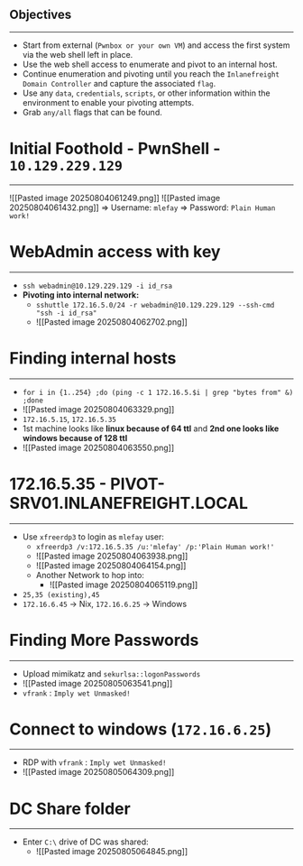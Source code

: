 ## Objectives
---
- Start from external (`Pwnbox or your own VM`) and access the first system via the web shell left in place.
- Use the web shell access to enumerate and pivot to an internal host.
- Continue enumeration and pivoting until you reach the `Inlanefreight Domain Controller` and capture the associated `flag`.
- Use any `data`, `credentials`, `scripts`, or other information within the environment to enable your pivoting attempts.
- Grab `any/all` flags that can be found.

# Initial Foothold - PwnShell - `10.129.229.129`
---
![[Pasted image 20250804061249.png]]
![[Pasted image 20250804061432.png]]
=> Username: `mlefay`
=> Password: `Plain Human work!`

# WebAdmin access with key
---
- `ssh webadmin@10.129.229.129 -i id_rsa`
- **Pivoting into internal network:**
	- `sshuttle 172.16.5.0/24 -r webadmin@10.129.229.129 --ssh-cmd "ssh -i id_rsa"`
	- ![[Pasted image 20250804062702.png]]
# Finding internal hosts
---
- `for i in {1..254} ;do (ping -c 1 172.16.5.$i | grep "bytes from" &) ;done`
- ![[Pasted image 20250804063329.png]]
- `172.16.5.15`, `172.16.5.35`
- 1st machine looks like **linux because of 64 ttl** and **2nd one looks like windows because of 128 ttl**
- ![[Pasted image 20250804063550.png]]

# 172.16.5.35 - PIVOT-SRV01.INLANEFREIGHT.LOCAL
---
- Use `xfreerdp3` to login as `mlefay` user:
	- `xfreerdp3 /v:172.16.5.35 /u:'mlefay' /p:'Plain Human work!'`
	- ![[Pasted image 20250804063938.png]]
	- ![[Pasted image 20250804064154.png]]
	- Another Network to hop into:
		- ![[Pasted image 20250804065119.png]]
- `25,35 (existing),45`
- `172.16.6.45` -> Nix, `172.16.6.25` -> Windows

# Finding More Passwords
----
- Upload mimikatz and `sekurlsa::logonPasswords`
- ![[Pasted image 20250805063541.png]]
- `vfrank` : `Imply wet Unmasked!`

# Connect to windows (`172.16.6.25`)
---
-  RDP with `vfrank` : `Imply wet Unmasked!`
- ![[Pasted image 20250805064309.png]]

# DC Share folder
---
- Enter `C:\` drive of DC was shared:
	- ![[Pasted image 20250805064845.png]]